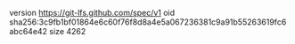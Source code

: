 version https://git-lfs.github.com/spec/v1
oid sha256:3c9fb1bf01864e6c60f76f8d8a4e5a067236381c9a91b55263619fc6abc64e42
size 4262
